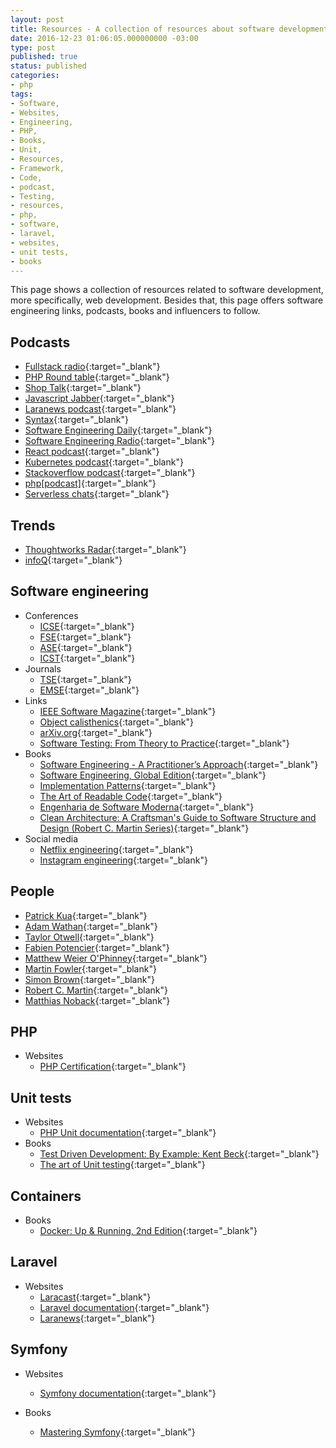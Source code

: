 ```yaml
---
layout: post
title: Resources - A collection of resources about software development
date: 2016-12-23 01:06:05.000000000 -03:00
type: post
published: true
status: published
categories:
- php
tags:
- Software,
- Websites,
- Engineering,
- PHP,
- Books,
- Unit,
- Resources,
- Framework,
- Code,
- podcast,
- Testing,
- resources,
- php,
- software,
- laravel,
- websites,
- unit tests,
- books
---
```


This page shows a collection of resources related to software development, more
specifically, web development. Besides that, this page offers software engineering
links, podcasts, books and influencers to follow.

## Podcasts

* [Fullstack radio](http://www.fullstackradio.com){:target="_blank"}
* [PHP Round table](https://www.phproundtable.com){:target="_blank"}
* [Shop Talk](http://shoptalkshow.com){:target="_blank"}
* [Javascript Jabber](https://devchat.tv/js-jabber){:target="_blank"}
* [Laranews podcast](https://laravel-news.com/podcast){:target="_blank"}
* [Syntax](https://syntax.fm){:target="_blank"}
* [Software Engineering Daily](https://softwareengineeringdaily.com){:target="_blank"}
* [Software Engineering Radio](http://www.se-radio.net){:target="_blank"}
* [React podcast](https://reactpodcast.simplecast.fm){:target="_blank"}
* [Kubernetes podcast](https://kubernetespodcast.com){:target="_blank"}
* [Stackoverflow podcast](https://stackoverflow.blog/podcast){:target="_blank"}
* [php[podcast]](https://www.phparch.com/podcast){:target="_blank"}
* [Serverless chats](https://www.serverlesschats.com){:target="_blank"}

## Trends

* [Thoughtworks Radar](https://www.thoughtworks.com/radar){:target="_blank"}
* [infoQ](https://www.infoq.com){:target="_blank"}

## Software engineering

* Conferences
  * [ICSE](https://twitter.com/ICSEconf){:target="_blank"}
  * [FSE](https://conf.researchr.org/series/fse){:target="_blank"}
  * [ASE](https://conf.researchr.org/home/ase-2020){:target="_blank"}
  * [ICST](https://icst2020.info){:target="_blank"}
* Journals
  * [TSE](https://ieeexplore.ieee.org/xpl/RecentIssue.jsp?punumber=32){:target="_blank"}
  * [EMSE](https://www.springer.com/journal/10664){:target="_blank"}
* Links
  * [IEEE Software Magazine](https://publications.computer.org/software-magazine){:target="_blank"}
  * [Object calisthenics](http://williamdurand.fr/2013/06/03/object-calisthenics){:target="_blank"}
  * [arXiv.org](https://arxiv.org/list/cs.SE/recent){:target="_blank"}
  * [Software Testing: From Theory to Practice](https://sttp.site){:target="_blank"}
* Books
  * [Software Engineering - A Practitioner’s Approach](http://www.vumultan.com/Books/CS605-Software%20Engineering%20Practitioner%E2%80%99s%20Approach%20%20by%20Roger%20S.%20Pressman%20.pdf){:target="_blank"}
  * [Software Engineering, Global Edition](https://www.amazon.com/Software-Engineering-Global-Ian-Sommerville/dp/1292096136){:target="_blank"}
  * [Implementation Patterns](https://www.amazon.com/Implementation-Patterns-Kent-Beck/dp/0321413091){:target="_blank"}
  * [The Art of Readable Code](https://www.amazon.com/Art-Readable-Code-Practical-Techniques/dp/0596802293){:target="_blank"}
  * [Engenharia de Software Moderna](https://engsoftmoderna.info){:target="_blank"}
  * [Clean Architecture: A Craftsman's Guide to Software Structure and Design (Robert C. Martin Series)](https://www.goodreads.com/book/show/18043011-clean-architecture){:target="_blank"}
* Social media
  * [Netflix engineering](https://netflixtechblog.com){:target="_blank"}
  * [Instagram engineering](https://instagram-engineering.com){:target="_blank"}

## People

* [Patrick Kua](https://www.thekua.com/atwork/2014/11/the-definition-of-a-tech-lead){:target="_blank"}
* [Adam Wathan](https://adamwathan.me){:target="_blank"}
* [Taylor Otwell](https://medium.com/@taylorotwell){:target="_blank"}
* [Fabien Potencier](http://fabien.potencier.org){:target="_blank"}
* [Matthew Weier O'Phinney](https://mwop.net){:target="_blank"}
* [Martin Fowler](https://martinfowler.com){:target="_blank"}
* [Simon Brown](http://www.codingthearchitecture.com/authors/sbrown){:target="_blank"}
* [Robert C. Martin](https://blog.cleancoder.com){:target="_blank"}
* [Matthias Noback](https://matthiasnoback.nl){:target="_blank"}

## PHP

* Websites
  * [PHP Certification](http://www.zend.com/en/services/certification/php-certification){:target="_blank"}

## Unit tests

* Websites
  * [PHP Unit documentation](https://phpunit.de/){:target="_blank"}
* Books
  * [Test Driven Development: By Example: Kent Beck](https://www.amazon.com/Test-Driven-Development-Kent-Beck/dp/0321146530){:target="_blank"}
  * [The art of Unit testing](http://www.cs.umss.edu.bo/doc/material/mat_gral_137/The%20Art%20of%20Unit%20Testing%20with%20Examples%20in%20.NET%20(Manning%202009){:target="_blank"}.pdf){:target="_blank"}

## Containers

* Books
  * [Docker: Up & Running, 2nd Edition](http://shop.oreilly.com/product/0636920153566.do){:target="_blank"}

## Laravel

* Websites
  * [Laracast](https://laracasts.com){:target="_blank"}
  * [Laravel documentation](https://laravel.com/docs){:target="_blank"}
  * [Laranews](https://laravel-news.com){:target="_blank"}

## Symfony

* Websites
  * [Symfony documentation](https://symfony.com/doc/current/index.html){:target="_blank"}

* Books
  * [Mastering Symfony](https://www.packtpub.com/web-development/mastering-symfony){:target="_blank"}